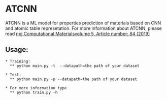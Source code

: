 # ATCNN
ATCNN is a ML model for properties prediction of materials based on CNN and atomic table represetation. 
For more information about ATCNN, please read [npj Computational Materialsvolume 5, Article number: 84 (2019)](https://www.nature.com/articles/s41524-019-0223-y)
## Usage:
    * Training: 
      ** python main.py -t  --datapath=the path of your dataset  

    * Test:  
      ** python main.py -p --datapath=the path of your dataset  

    * For more information type   
      ** python train.py -h  
